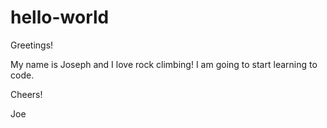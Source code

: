 # hello-world

Greetings!

My name is Joseph and I love rock climbing! I am going to start learning to code. 

Cheers!

Joe
